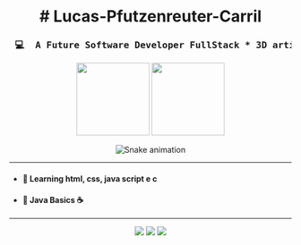 <h1 align="center">
# Lucas-Pfutzenreuter-Carril
 </h1>
 
<div align="center">
<h3> <pre> 💻  A Future Software Developer FullStack * 3D artist * Want to be a GameDev 💻</h3></pre>

<img  height="130em" src="https://github-readme-stats.vercel.app/api?username=lUcKyDr4f7&hide=prs,issues&show_icons=true&theme=transparent"/>
<img height="130em" src="https://github-readme-stats.vercel.app/api/top-langs/?username=lUcKyDr4f7&layout=compact&langs_count=16&theme=transparent"/>
<br>
</div>
<div align="center">

  ![Snake animation](https://github.com/danielbped/danielbped/blob/output/github-contribution-grid-snake.svg)
  
</div>

________________________________________________________________________________________________________________________________________________________
* #### 📖 Learning html, css, java script e c 
* #### 💾 Java Basics ☕
________________________________________________________________________________________________________________________________________________________


<div align="center"> 
  <a href="mailto:lucaspcarril@gmail.com"><img src="https://img.shields.io/badge/-Gmail-%23333?style=for-the-badge&logo=gmail&logoColor=white" target="_blank"></a>
  <a href="https://www.linkedin.com/in/lucas-pfutzenreuter-carril" target="_blank"><img src="https://img.shields.io/badge/-LinkedIn-%230077B5?style=for-the-badge&logo=linkedin&logoColor=white" target="_blank"></a> 
 <a href="https://luckydr4f7.github.io"><img src="https://img.shields.io/badge/GitHub-100000?style=for-the-badge&logo=github&logoColor=white"></a>
</div>
